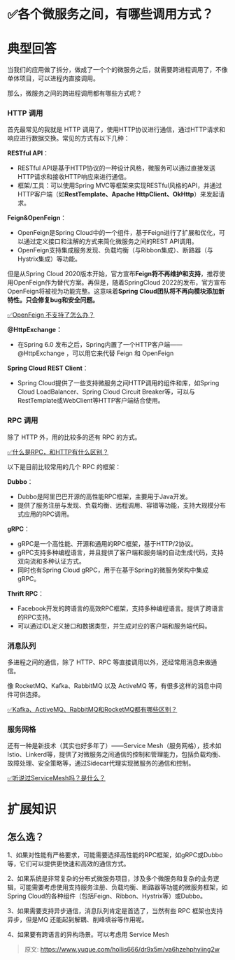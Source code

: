 # ✅各个微服务之间，有哪些调用方式？


# 典型回答

当我们的应用做了拆分，做成了一个个的微服务之后，就需要跨进程调用了，不像单体项目，可以进程内直接调用。

那么，微服务之间的跨进程调用都有哪些方式呢？


### HTTP 调用

首先最常见的我就是 HTTP 调用了，使用HTTP协议进行通信，通过HTTP请求和响应进行数据交换。常见的方式有以下几种：

**RESTful API**：

- RESTful API是基于HTTP协议的一种设计风格，微服务可以通过直接发送HTTP请求和接收HTTP响应来进行通信。
- 框架/工具：可以使用Spring MVC等框架来实现RESTful风格的API，并通过HTTP客户端（如**RestTemplate、Apache HttpClient、OkHttp**）来发起请求。

**Feign&OpenFeign**：

- OpenFeign是Spring Cloud中的一个组件，基于Feign进行了扩展和优化，可以通过定义接口和注解的方式来简化微服务之间的REST API调用。
- OpenFeign支持集成服务发现、负载均衡（与Ribbon集成）、断路器（与Hystrix集成）等功能。

但是从Spring Cloud 2020版本开始，官方宣布**Feign将不再维护和支持**，推荐使用OpenFeign作为替代方案。再但是，随着SpringCloud 2022的发布，官方宣布OpenFeign将被视为功能完整。这意味着**Spring Cloud团队将不再向模块添加新特性。只会修复bug和安全问题。**

[✅OpenFeign 不支持了怎么办？](https://www.yuque.com/hollis666/dr9x5m/itmcpq5517975ttq?view=doc_embed)

**@HttpExchange：**

- 在Spring 6.0 发布之后，Spring内置了一个HTTP客户端——@HttpExchange ，可以用它来代替 Feign 和 OpenFeign

**Spring Cloud REST Client**：

- Spring Cloud提供了一些支持微服务之间HTTP调用的组件和库，如Spring Cloud LoadBalancer、Spring Cloud Circuit Breaker等，可以与RestTemplate或WebClient等HTTP客户端结合使用。


### RPC 调用

除了 HTTP 外，用的比较多的还有 RPC 的方式。

[✅什么是RPC，和HTTP有什么区别？](https://www.yuque.com/hollis666/dr9x5m/cr3y3t?view=doc_embed)

以下是目前比较常用的几个 RPC 的框架：

**Dubbo**：

- Dubbo是阿里巴巴开源的高性能RPC框架，主要用于Java开发。
- 提供了服务注册与发现、负载均衡、远程调用、容错等功能，支持大规模分布式应用的RPC调用。

**gRPC**：

- gRPC是一个高性能、开源和通用的RPC框架，基于HTTP/2协议。
- gRPC支持多种编程语言，并且提供了客户端和服务端的自动生成代码，支持双向流和多种认证方式。
- 同时也有Spring Cloud gRPC，用于在基于Spring的微服务架构中集成gRPC。

**Thrift RPC**：

- Facebook开发的跨语言的高效RPC框架，支持多种编程语言。提供了跨语言的RPC支持。
- 可以通过IDL定义接口和数据类型，并生成对应的客户端和服务端代码。


### 消息队列

多进程之间的通信，除了 HTTP、RPC 等直接调用以外，还经常用消息来做通信。

像 RocketMQ、Kafka、RabbitMQ 以及 ActiveMQ 等，有很多这样的消息中间件可供选择。

[✅Kafka、ActiveMQ、RabbitMQ和RocketMQ都有哪些区别？](https://www.yuque.com/hollis666/dr9x5m/vst81qlgvl7yelgo?view=doc_embed)


### 服务网格

还有一种是新技术（其实也好多年了）——Service Mesh（服务网格），技术如Istio、Linkerd等，提供了对微服务之间通信的控制和管理能力，包括负载均衡、故障处理、安全策略等，通过Sidecar代理实现微服务的通信和控制。

[✅听说过ServiceMesh吗？是什么？](https://www.yuque.com/hollis666/dr9x5m/wbqtun5lra4h08l2?view=doc_embed)


# 扩展知识


## 怎么选？

1、如果对性能有严格要求，可能需要选择高性能的RPC框架，如gRPC或Dubbo 等，它们可以提供更快速和高效的通信方式。

2、如果系统是非常复杂的分布式微服务项目，涉及多个微服务和复杂的业务逻辑，可能需要考虑使用支持服务注册、负载均衡、断路器等功能的微服务框架，如Spring Cloud的各种组件（包括Feign、Ribbon、Hystrix等）或Dubbo。

3、如果需要支持异步通信，消息队列肯定是首选了，当然有些 RPC 框架也支持异步，但是MQ 还能起到解耦、削峰填谷等作用呢。

4、如果要有跨语言的异构场景。可以考虑用 Service Mesh


> 原文: <https://www.yuque.com/hollis666/dr9x5m/va6hzehphyiing2w>